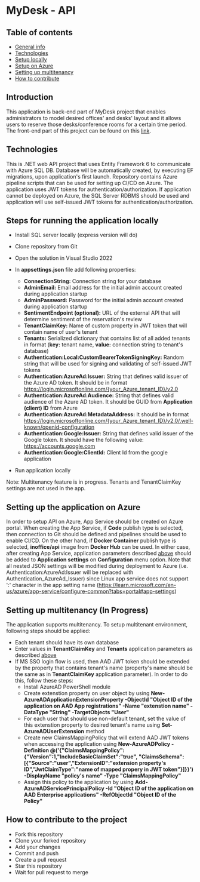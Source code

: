 # MyDesk - API

## Table of contents
* [General info](#introduction)
* [Technologies](#technologies)
* [Setup locally](#steps-for-running-the-application-locally)
* [Setup on Azure](#setting-up-the-application-on-azure)
* [Setting up multitenancy](#setting-up-multitenancy)
* [How to contribute](#how-to-contribute-to-the-project)

## Introduction

This application is back-end part of MyDesk project that enables administrators to model desired offices' and desks' layout and it allows users to reserve those desks/conference rooms for a certain time period. The front-end part of this project can be found on this [link](https://github.com/IT-Labs/MyDesk-UI).

## Technologies

This is .NET web API project that uses Entity Framework 6 to communicate with Azure SQL DB. Database will be automatically created, by executing EF migrations, upon application's first launch. Repository contains Azure pipeline scripts that can be used for setting up CI/CD on Azure. The application uses JWT tokens for authentication/authorization. If application cannot be deployed on Azure, the SQL Server RDBMS should be used and application will use self-issued JWT tokens for authentication/authorization.

## Steps for running the application locally

* Install SQL server locally (express version will do)
* Clone repository from Git
* Open the solution in Visual Studio 2022
* In **appsettings.json** file add following properties:
  - **ConnectionString:** Connection string for your database
  - **AdminEmail:** Email address for the initial admin account created during application startup
  - **AdminPassword:** Password for the initial admin account created during application startup
  - **SentimentEndpoint (optional):** URL of the external API that will determine sentiment of the reservation's review
  - **TenantClaimKey:** Name of custom property in JWT token that will contain name of user's tenant
  - **Tenants:** Serialized dictionary that contains list of all added tenants in format (**key:** tenant name, **value:** connection string to tenant's database)
  - **Authentication:Local:CustomBearerTokenSigningKey:** Random string that will be used for signing and validating of self-issued JWT tokens
  - **Authentication:AzureAd:Issuer:** String that defines valid issuer of the Azure AD token. It should be in format https://login.microsoftonline.com/{your_Azure_tenant_ID}/v2.0
  - **Authentication:AzureAd:Audience:** String that defines valid audience of the Azure AD token. It should be GUID from **Application (client) ID** from Azure
  - **Authentication:AzureAd:MetadataAddress:** It should be in format https://login.microsoftonline.com/{your_Azure_tenant_ID}/v2.0/.well-known/openid-configuration
  - **Authentication:Google:Issuer:** String that defines valid issuer of the Google token. It should have the following value: https://accounts.google.com
  - **Authentication:Google:ClientId:** Client Id from the google application

* Run application locally

Note: Multitenancy feature is in progress. Tenants and TenantClaimKey settings are not used in the app.


## Setting up the application on Azure

In order to setup API on Azure, App Service should be created on Azure portal. When creating the App Service, if **Code** publish type is selected, then connection to Git should be defined and pipelines should be used to enable CI/CD. On the other hand, if **Docker Container** publish type is selected, **inoffice/api** image from **Docker Hub** can be used. In either case, after creating App Service, application parameters described [above](#steps-for-running-the-application-locally) should be added to **Application settings** on **Configuration** menu option.
Note that all nested JSON settings will be modified during deployment to Azure (i.e. Authentication:AzureAd:Issuer will be replaced with Authentication_AzureAd_Issuer) since Linux app service does not support ':' character in the app setting name (https://learn.microsoft.com/en-us/azure/app-service/configure-common?tabs=portal#app-settings)

## Setting up multitenancy (In Progress)

The application supports multitenancy. To setup multitenant environment, following steps should be applied:
* Each tenant should have its own database
* Enter values in **TenantClaimKey** and **Tenants** application parameters as described [above](#steps-for-running-the-application-locally)
* If MS SSO login flow is used, then AAD JWT token should be extended by the property that contains tenant's name (property's name should be the same as in **TenantClaimKey** application parameter). In order to do this, follow these steps:
  - Install AzureAD PowerShell module
  - Create extenstion property on user object by using **New-AzureADApplicationExtensionProperty -ObjectId "Object ID of the application on AAD App registrations" -Name "extenstion name" -DataType "String" -TargetObjects "User"**
  - For each user that should use non-default tenant, set the value of this extenstion property to desired tenant's name using **Set-AzureADUserExtension** method
  - Create new ClaimsMappingPolicy that will extend AAD JWT tokens when accessing the application using **New-AzureADPolicy -Definition @('{"ClaimsMappingPolicy":{"Version":1,"IncludeBasicClaimSet":"true", "ClaimsSchema": [{"Source":"user","ExtensionID":"extension property's ID","JwtClaimType":"name of mapped propery in JWT token"}]}}') -DisplayName "policy's name" -Type "ClaimsMappingPolicy"**
  - Assign this policy to the application by using **Add-AzureADServicePrincipalPolicy -Id "Object ID of the application on AAD Enterprise applications" -RefObjectId "Object ID of the Policy"**

## How to contribute to the project

* Fork this repository
* Clone your forked repository
* Add your changes
* Commit and push
* Create a pull request
* Star this repository
* Wait for pull request to merge

